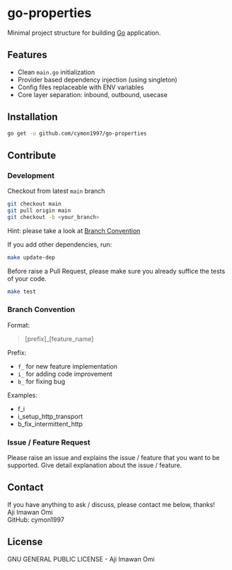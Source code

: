 # go-properties

Minimal project structure for building [Go](https://golang.org) application.

## Features

- Clean `main.go` initialization
- Provider based dependency injection (using singleton)
- Config files replaceable with ENV variables
- Core layer separation: inbound, outbound, usecase

## Installation

```bash
go get -u github.com/cymon1997/go-properties
```

## Contribute

### Development

Checkout from latest `main` branch
```bash
git checkout main
git pull origin main
git checkout -b <your_branch>
```
Hint: please take a look at [Branch Convention](#branch-convention)

If you add other dependencies, run:
```bash
make update-dep
```

Before raise a Pull Request, please make sure you already suffice the tests of your code.

```bash
make test
```

### Branch Convention

Format:
> [prefix]_[feature_name]

Prefix:
- `f_` for new feature implementation
- `i_` for adding code improvement
- `b_` for fixing bug

Examples:
- f_i
- i_setup_http_transport
- b_fix_intermittent_http

### Issue / Feature Request

Please raise an issue and explains the issue / feature that you want to be supported.
Give detail explanation about the issue / feature.

## Contact

If you have anything to ask / discuss, please contact me below, thanks!   
Aji Imawan Omi  
GitHub: cymon1997

## License

GNU GENERAL PUBLIC LICENSE - Aji Imawan Omi
